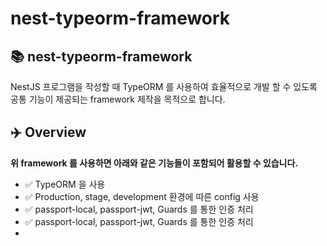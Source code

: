 # nest-typeorm-framework

## :books: nest-typeorm-framework
NestJS 프로그램을 작성할 때 TypeORM 를 사용하여 효율적으로 개발 할 수 있도록 공통 기능이 제공되는 framework 제작을 목적으로 합니다.

## :airplane: Overview
**위 framework 를 사용하면 아래와 같은 기능들이 포함되어 활용할 수 있습니다.**
* :white_check_mark: TypeORM 을 사용
* :white_check_mark: Production, stage, development 환경에 따른 config 사용
* :white_check_mark: passport-local, passport-jwt, Guards 를 통한 인증 처리
* :white_check_mark: passport-local, passport-jwt, Guards 를 통한 인증 처리
* 
